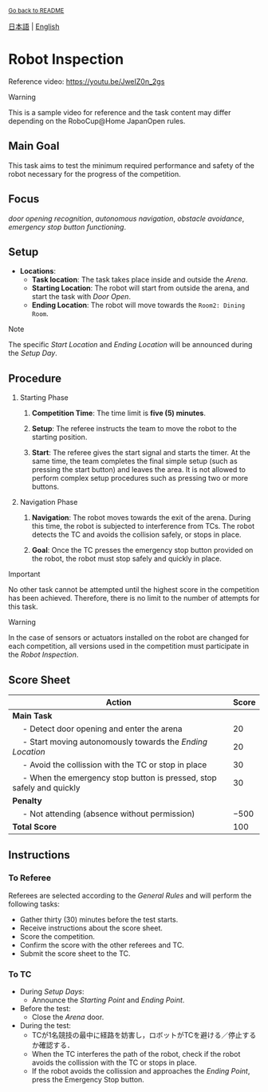 <sub>[Go back to README](../../README_en.md)</sub>

[日本語](./ri_ja.md) | [English](./ri_en.md)

# Robot Inspection

Reference video: https://youtu.be/JweIZ0n_2gs

> [!WARNING]
> This is a sample video for reference and the task content may differ depending on the RoboCup@Home JapanOpen rules.


## Main Goal

This task aims to test the minimum required performance and safety of the robot necessary for the progress of the competition.


## Focus

*door opening recognition*, *autonomous navigation*, *obstacle avoidance*, *emergency stop button functioning*.


## Setup

- **Locations**: 
  - **Task location**: The task takes place inside and outside the *Arena*.
  - **Starting Location**: The robot will start from outside the arena, and start the task with *Door Open*.
  - **Ending Location**: The robot will move towards the `Room2: Dining Room`.

> [!NOTE]
> The specific *Start Location* and *Ending Location* will be announced during the *Setup Day*.


## Procedure

1. Starting Phase

    1. **Competition Time**: The time limit is **five (5) minutes**.

    1. **Setup**: The referee instructs the team to move the robot to the starting position.

    1. **Start**: The referee gives the start signal and starts the timer.
    At the same time, the team completes the final simple setup (such as pressing the start button) and leaves the area.
    It is not allowed to perform complex setup procedures such as pressing two or more buttons.

1. Navigation Phase

    1. **Navigation**: The robot moves towards the exit of the arena.
    During this time, the robot is subjected to interference from TCs.
    The robot detects the TC and avoids the collision safely, or stops in place.

    1. **Goal**: Once the TC presses the emergency stop button provided on the robot, the robot must stop safely and quickly in place.

> [!IMPORTANT]
> No other task cannot be attempted until the highest score in the competition has been achieved.
Therefore, there is no limit to the number of attempts for this task.

> [!WARNING]
> In the case of sensors or actuators installed on the robot are changed for each competition, all versions used in the competition must participate in the *Robot Inspection*.


## Score Sheet

| Action | Score |
| ------ | ----- |
| **Main Task**                                                               |  |
| &emsp; - Detect door opening and enter the arena                            | $20$ |
| &emsp; - Start moving autonomously towards the *Ending Location*            | $20$ |
| &emsp; - Avoid the collission with the TC or stop in place                  | $30$ |
| &emsp; - When the emergency stop button is pressed, stop safely and quickly | $30$ |
| **Penalty**                                                                 |  |
| &emsp; - Not attending (absence without permission)                         | $-500$ |
| **Total Score**                                                             | $100$ |


## Instructions

### To Referee

Referees are selected according to the *General Rules* and will perform the following tasks:

- Gather thirty (30) minutes before the test starts.
- Receive instructions about the score sheet.
- Score the competition.
- Confirm the score with the other referees and TC.
- Submit the score sheet to the TC.

### To TC

- During *Setup Days*:
  - Announce the *Starting Point* and *Ending Point*.
- Before the test:
  - Close the *Arena* door.
- During the test:
   - TCが1名競技の最中に経路を妨害し，ロボットがTCを避ける／停止するか確認する．
   - When the TC interferes the path of the robot, check if the robot avoids the collission with the TC or stops in place.
   - If the robot avoids the collission and approaches the *Ending Point*, press the Emergency Stop button.

